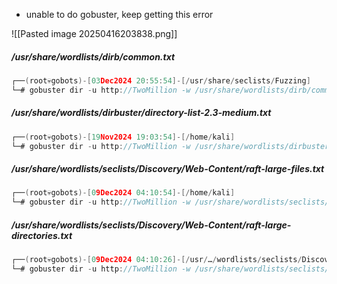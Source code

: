 - unable to do gobuster, keep getting this error

![[Pasted image 20250416203838.png]]
##### /usr/share/wordlists/dirb/common.txt 
```go
┌──(root💀gobots)-[03Dec2024 20:55:54]-[/usr/share/seclists/Fuzzing]
└─# gobuster dir -u http://TwoMillion -w /usr/share/wordlists/dirb/common.txt                                             
```
##### /usr/share/wordlists/dirbuster/directory-list-2.3-medium.txt
```go
┌──(root💀gobots)-[19Nov2024 19:03:54]-[/home/kali]
└─# gobuster dir -u http://TwoMillion -w /usr/share/wordlists/dirbuster/directory-list-2.3-medium.txt
```
##### /usr/share/wordlists/seclists/Discovery/Web-Content/raft-large-files.txt   
```go
┌──(root💀gobots)-[09Dec2024 04:10:54]-[/home/kali]                                                                              
└─# gobuster dir -u http://TwoMillion -w /usr/share/wordlists/seclists/Discovery/Web-Content/raft-large-files.txt                             
```
##### /usr/share/wordlists/seclists/Discovery/Web-Content/raft-large-directories.txt
```go
┌──(root💀gobots)-[09Dec2024 04:10:26]-[/usr/…/wordlists/seclists/Discovery/Web-Content]
└─# gobuster dir -u http://TwoMillion -w /usr/share/wordlists/seclists/Discovery/Web-Content/raft-large-directories.txt
```